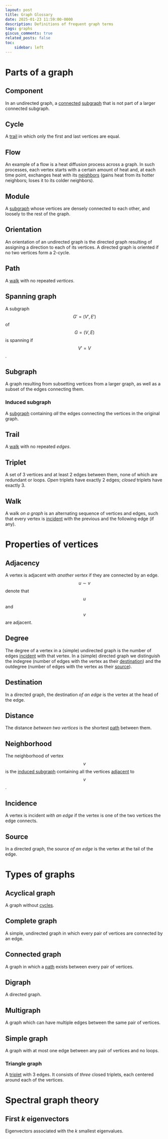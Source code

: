 ```yaml
---
layout: post
title: Graph Glossary
date: 2025-01-23 11:59:00-0000
description: Definitions of frequent graph terms
tags: graphs
giscus_comments: true
related_posts: false
toc:
    sidebar: left
---
```


# Parts of a graph

## Component

In an undirected graph, a [connected](#connected-graph) [subgraph](#subgraph) that is not part of a larger connected subgraph.

## Cycle

A [trail](#trail) in which only the first and last vertices are equal.

## Flow

An example of a flow is a heat diffusion process across a graph. In such processes, each vertex starts with a certain amount of heat and, at each time point, exchanges heat with its [neighbors](#neighborhood) (gains heat from its hotter neighbors; loses it to its colder neighbors).

## Module

A [subgraph](#subgraph) whose vertices are densely connected to each other, and loosely to the rest of the graph.

## Orientation

An orientation of an undirected graph is the directed graph resulting of assigning a direction to each of its vertices. A directed graph is oriented if no two vertices form a 2-cycle.

## Path

A [walk](#walk) with no repeated *vertices*.

## Spanning graph

A subgraph $$G' = (V', E')$$ of $$G = (V, E)$$ is spanning if $$V' = V$$.

## Subgraph

A graph resulting from subsetting vertices from a larger graph, as well as a subset of the edges connecting them.

### Induced subgraph

A [subgraph](#subgraph) containing *all* the edges connecting the vertices in the original graph.

## Trail

A [walk](#walk) with no repeated *edges*.

## Triplet

A set of 3 vertices and at least 2 edges between them, none of which are redundant or loops. *Open* triplets have exactly 2 edges; *closed* triplets have exactly 3.

## Walk

A walk *on a graph* is an alternating sequence of vertices and edges, such that every vertex is [incident](#incidence) with the previous and the following edge (if any).

# Properties of vertices

## Adjacency

A vertex is adjacent with *another vertex* if they are connected by an edge. $$u \sim v$$ denote that $$u$$ and $$v$$ are adjacent.

## Degree

The degree of a vertex in a (simple) undirected graph is the number of edges [incident](#incidence) with that vertex. In a (simple) directed graph we distinguish the indegree (number of edges with the vertex as their [destination](#destination)) and the outdegree (number of edges with the vertex as their [source](#source)).

## Destination

In a directed graph, the destination *of an edge* is the vertex at the head of the edge.

## Distance

The distance *between two vertices* is the shortest [path](#path) between them.

## Neighborhood

The neighborhood of vertex $$v$$ is the [induced subgraph](#induced-subgraph) containing all the vertices [adjacent](#adjacency) to $$v$$.

## Incidence

A vertex is incident *with an edge* if the vertex is one of the two vertices the edge connects.

## Source

In a directed graph, the source *of an edge* is the vertex at the tail of the edge.

# Types of graphs

## Acyclical graph

A graph without [cycles](#cycle).

## Complete graph

A simple, undirected graph in which every pair of vertices are connected by an edge.

## Connected graph

A graph in which a [path](#path) exists between every pair of vertices.

## Digraph

A directed graph.

## Multigraph

A graph which can have multiple edges between the same pair of vertices.

## Simple graph

A graph with at most one edge between any pair of vertices and no loops.

### Triangle graph

A [triplet](#triplet) with 3 edges. It consists of *three* closed triplets, each centered around each of the vertices.

# Spectral graph theory

## First *k* eigenvectors

Eigenvectors associated with the *k* smallest eigenvalues.